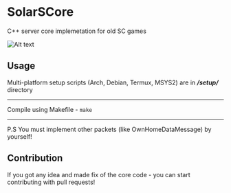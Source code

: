 # SolarSCore
C++ server core implemetation for old SC games

![Alt text](https://raw.githubusercontent.com/Solaree/SolarSCore/master/pics/img.png)

## Usage

Multi-platform setup scripts (Arch, Debian, Termux, MSYS2) are in ***/setup/*** directory

------

Compile using Makefile -  ```make```

------

P.S You must implement other packets (like OwnHomeDataMessage) by yourself!

## Contribution

If you got any idea and made fix of the core code - you can start contributing with pull requests!
